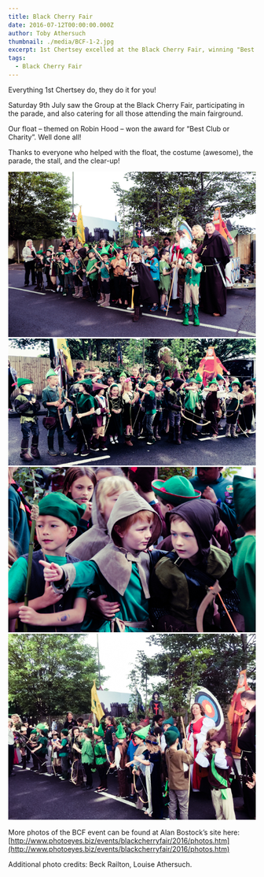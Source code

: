 ```yaml
---
title: Black Cherry Fair
date: 2016-07-12T00:00:00.000Z
author: Toby Athersuch
thumbnail: ./media/BCF-1-2.jpg
excerpt: 1st Chertsey excelled at the Black Cherry Fair, winning "Best Club or Charity" for their Robin Hood-themed float. Congratulations to all involved!
tags:
  - Black Cherry Fair
---
```


Everything 1st Chertsey do, they do it for you!

Saturday 9th July saw the Group at the Black Cherry Fair, participating in the parade, and also catering for all those attending the main fairground.

Our float – themed on Robin Hood – won the award for “Best Club or Charity”. Well done all!

Thanks to everyone who helped with the float, the costume (awesome), the parade, the stall, and the clear-up!

![Black Cherry Fair](./media/BCF-1-2.jpg)
![Black Cherry Fair](./media/BCF-1.jpg)
![Black Cherry Fair](./media/BCF-2-2.jpg)
![Black Cherry Fair](./media/BCF-2.jpg)

More photos of the BCF event can be found at Alan Bostock’s site here:
[http://www.photoeyes.biz/events/blackcherryfair/2016/photos.htm](http://www.photoeyes.biz/events/blackcherryfair/2016/photos.htm)

Additional photo credits: Beck Railton, Louise Athersuch.
